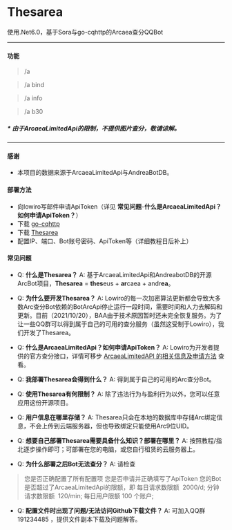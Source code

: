 # Thesarea

使用.Net6.0，基于Sora与go-cqhttp的Arcaea查分QQBot

----

#### 功能

> /a

> /a bind

> /a info

> /a b30

##### * 由于ArcaeaLimitedApi的限制，不提供图片查分，敬请谅解。

----

#### 感谢

* 本项目的数据来源于ArcaeaLimitedApi与AndreaBotDB。

#### 部署方法
* 向lowiro写邮件申请ApiToken（详见 **常见问题**-**什么是ArcaeaLimitedApi？如何申请ApiToken？**）
* 下载 [go-cqhttp](https://github.com/Mrs4s/go-cqhttp/releases "go-cqhttp")
* 下载 [Thesarea](https://github.com/Awbugl/Thesarea/releases "Thesarea")
* 配置IP、端口、Bot账号密码、ApiToken等（详细教程日后补上）

#### 常见问题

+ Q: **什么是Thesarea？**
A: 基于ArcaeaLimitedApi和AndreabotDB的开源ArcBot项目，**Thesarea** = **thes**eus + **ar**caea + andr**ea**。

+ Q: **为什么要开发Thesarea？**
A: Lowiro的每一次加密算法更新都会导致大多数Arc查分Bot依赖的BotArcApi停止运行一段时间，需要时间和人力去解码和更新。目前（2021/10/20），BAA由于技术原因暂时还未完全恢复服务。为了让一些QQ群可以得到属于自己的可用的查分服务（虽然这受制于Lowiro），我们开发了Thesarea。

+ Q: **什么是ArcaeaLimitedApi？如何申请ApiToken？**
A: Lowiro为开发者提供的官方查分接口，详情可移步 [ArcaeaLimitedAPI 的相关信息及申请方法](https://www.bilibili.com/read/cv14491110 "ArcaeaLimitedAPI 的相关信息及申请方法") 查看。

+ Q: **我部署Thesarea会得到什么？**
A: 得到属于自己的可用的Arc查分Bot。

+ Q: **使用Thesarea有何限制？**
A: 除了违法行为与盈利行为以外，您可以任意应用这份开源项目。

+ Q: **用户信息在哪里存储？**
A: Thesarea只会在本地的数据库中存储Arc绑定信息，不会上传到云端服务器，但也导致绑定只能使用Arc9位UID。

+ Q: **想要自己部署Thesarea需要具备什么知识？部署在哪里？**
A: 按照教程/指北逐步操作即可；可部署在您的电脑，或您自行租赁的云服务器上。

+ Q:  **为什么部署之后Bot无法查分？**
A:  请检查
> 您是否正确配置了所有配置项
> 您是否申请并正确填写了ApiToken
> 您的Bot是否超过了ArcaeaLimitedApi的限额，即
       每日请求数限额  2000/d;      分钟请求数限额  120/min;      每日用户限额 100 个账户;

+ Q:  **配置文件时出现了问题/无法访问Github下载文件？**
A:  可加入QQ群 191234485 ，提供文件副本下载及问题解答。

